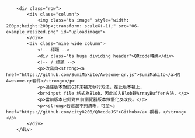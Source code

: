         <div class="row">
            <div class="column">
                <img class="ts image" style="width: 200px;height:200px;transform: scaleX(-1);" src="06-example_resized.png" id="uploadimage">
            </div>
            <div class="nine wide column">
                <!-- 標題 -->
                <div class="ts huge dividing header">QRcode轉換</div>
                <!-- / 標題 -->
                <p>改寫自<strong><a href="https://github.com/SumiMakito/Awesome-qr.js">SumiMakito</a>的Awesome-qr套件</strong></p>
                <p>過往版本對於GIF未補充執行方法，在此版本補上，
                <br>input file 格式為Blob，因此加入Blob轉ArrayBuffer方法，</p>
                <p>當前版本已針對目前瀏覽器版本做優化及改良。</p>
                <p><strong>若這邊不夠清晰，可至<a href="https://github.com/city8208/QRcodeJS">Github</a> 觀看。</strong></p>
            </div>
        </div>
